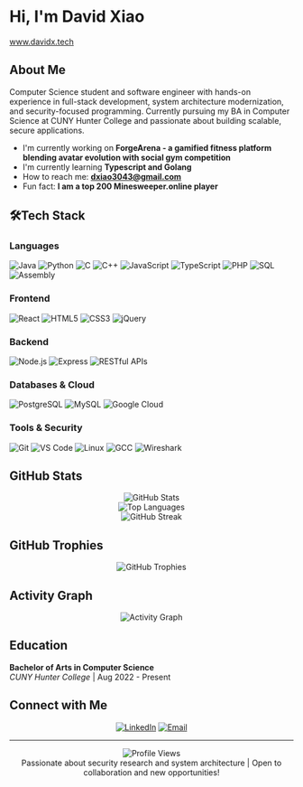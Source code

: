 # Hi, I'm David Xiao
www.davidx.tech
## About Me
Computer Science student and software engineer with hands-on experience in full-stack development, system architecture modernization, and security-focused programming. Currently pursuing my BA in Computer Science at CUNY Hunter College and passionate about building scalable, secure applications.

- I'm currently working on **ForgeArena - a gamified fitness platform blending avatar evolution with social gym competition**
- I'm currently learning **Typescript and Golang**
- How to reach me: **dxiao3043@gmail.com**
- Fun fact: **I am a top 200 Minesweeper.online player**

## 🛠Tech Stack

### Languages
![Java](https://img.shields.io/badge/-Java-007396?style=flat-square&logo=java&logoColor=white)
![Python](https://img.shields.io/badge/-Python-3776AB?style=flat-square&logo=python&logoColor=white)
![C](https://img.shields.io/badge/-C-A8B9CC?style=flat-square&logo=c&logoColor=black)
![C++](https://img.shields.io/badge/-C++-00599C?style=flat-square&logo=c%2B%2B&logoColor=white)
![JavaScript](https://img.shields.io/badge/-JavaScript-F7DF1E?style=flat-square&logo=javascript&logoColor=black)
![TypeScript](https://img.shields.io/badge/-TypeScript-3178C6?style=flat-square&logo=typescript&logoColor=white)
![PHP](https://img.shields.io/badge/-PHP-777BB4?style=flat-square&logo=php&logoColor=white)
![SQL](https://img.shields.io/badge/-SQL-4479A1?style=flat-square&logo=mysql&logoColor=white)
![Assembly](https://img.shields.io/badge/-MIPS%20Assembly-525252?style=flat-square&logo=assemblyscript&logoColor=white)

### Frontend
![React](https://img.shields.io/badge/-React-61DAFB?style=flat-square&logo=react&logoColor=black)
![HTML5](https://img.shields.io/badge/-HTML5-E34F26?style=flat-square&logo=html5&logoColor=white)
![CSS3](https://img.shields.io/badge/-CSS3-1572B6?style=flat-square&logo=css3&logoColor=white)
![jQuery](https://img.shields.io/badge/-jQuery-0769AD?style=flat-square&logo=jquery&logoColor=white)

### Backend
![Node.js](https://img.shields.io/badge/-Node.js-339933?style=flat-square&logo=node.js&logoColor=white)
![Express](https://img.shields.io/badge/-Express-000000?style=flat-square&logo=express&logoColor=white)
![RESTful APIs](https://img.shields.io/badge/-REST%20APIs-02569B?style=flat-square&logo=fastapi&logoColor=white)

### Databases & Cloud
![PostgreSQL](https://img.shields.io/badge/-PostgreSQL-336791?style=flat-square&logo=postgresql&logoColor=white)
![MySQL](https://img.shields.io/badge/-MySQL-4479A1?style=flat-square&logo=mysql&logoColor=white)
![Google Cloud](https://img.shields.io/badge/-Google%20Cloud-4285F4?style=flat-square&logo=google-cloud&logoColor=white)

### Tools & Security
![Git](https://img.shields.io/badge/-Git-F05032?style=flat-square&logo=git&logoColor=white)
![VS Code](https://img.shields.io/badge/-VS%20Code-007ACC?style=flat-square&logo=visual-studio-code&logoColor=white)
![Linux](https://img.shields.io/badge/-Linux-FCC624?style=flat-square&logo=linux&logoColor=black)
![GCC](https://img.shields.io/badge/-GCC-A42E2B?style=flat-square&logo=gnu&logoColor=white)
![Wireshark](https://img.shields.io/badge/-Wireshark-1679A7?style=flat-square&logo=wireshark&logoColor=white)

## GitHub Stats

<div align="center">
  <img src="https://github-readme-stats.vercel.app/api?username=daveonthegit&show_icons=true&theme=radical&count_private=true" alt="GitHub Stats" />
</div>

<div align="center">
  <img src="https://github-readme-stats.vercel.app/api/top-langs/?username=daveonthegit&layout=compact&theme=radical" alt="Top Languages" />
</div>

<div align="center">
  <img src="https://github-readme-streak-stats.herokuapp.com/?user=daveonthegit&theme=radical" alt="GitHub Streak" />
</div>

## GitHub Trophies
<div align="center">
  <img src="https://github-profile-trophy.vercel.app/?username=daveonthegit&theme=radical&no-frame=true&no-bg=false&margin-w=4" alt="GitHub Trophies" />
</div>

## Activity Graph
<div align="center">
  <img src="https://github-readme-activity-graph.vercel.app/graph?username=daveonthegit&theme=react-dark&hide_border=true" alt="Activity Graph" />
</div>

## Education
**Bachelor of Arts in Computer Science**  
*CUNY Hunter College* | Aug 2022 - Present

## Connect with Me

<div align="center">
  
[![LinkedIn](https://img.shields.io/badge/-LinkedIn-0077B5?style=for-the-badge&logo=linkedin&logoColor=white)](https://linkedin.com/in/david-on-linked)
[![Email](https://img.shields.io/badge/-Email-D14836?style=for-the-badge&logo=gmail&logoColor=white)](mailto:dxiao3043@gmail.com)

</div>

---

<div align="center">
  <img src="https://komarev.com/ghpvc/?username=daveonthegit&color=blueviolet&style=flat-square&label=Profile+Views" alt="Profile Views" />
</div>

<div align="center">
  Passionate about security research and system architecture | Open to collaboration and new opportunities!
</div>


